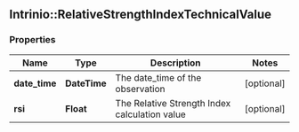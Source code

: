 ## Intrinio::RelativeStrengthIndexTechnicalValue

### Properties
Name | Type | Description | Notes
------------ | ------------- | ------------- | -------------
**date_time** | **DateTime** | The date_time of the observation | [optional] 
**rsi** | **Float** | The Relative Strength Index calculation value | [optional] 


